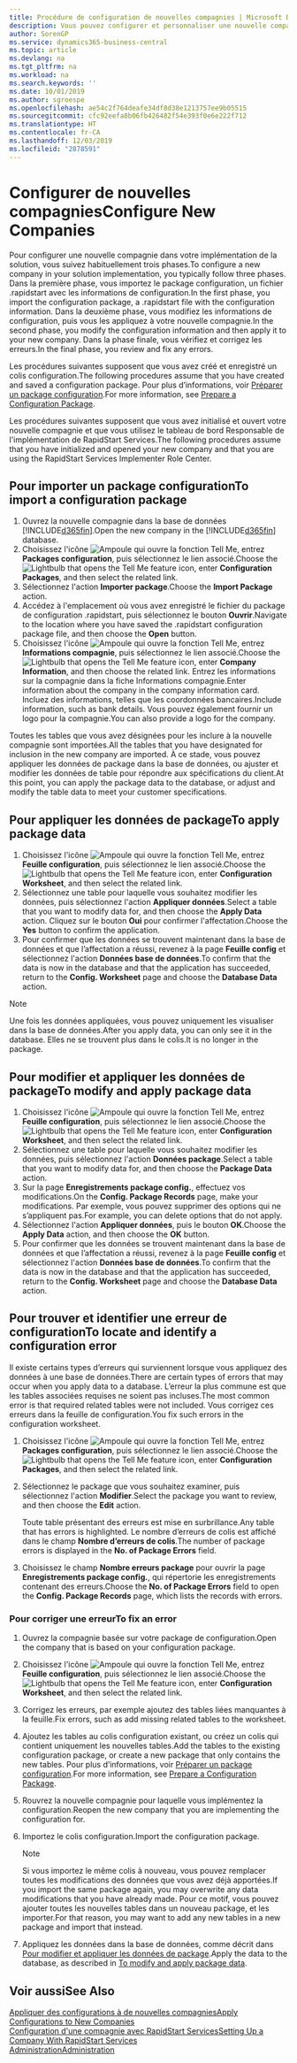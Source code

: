 ```yaml
---
title: Procédure de configuration de nouvelles compagnies | Microsoft Docs
description: Vous pouvez configurer et personnaliser une nouvelle compagnie que vous avez créée. Pour détailler votre implémentation, vous procédez en trois phases pour terminer votre configuration.
author: SorenGP
ms.service: dynamics365-business-central
ms.topic: article
ms.devlang: na
ms.tgt_pltfrm: na
ms.workload: na
ms.search.keywords: ''
ms.date: 10/01/2019
ms.author: sgroespe
ms.openlocfilehash: ae54c2f764deafe34df8d38e1213757ee9b05515
ms.sourcegitcommit: cfc92eefa8b06fb426482f54e393f0e6e222f712
ms.translationtype: HT
ms.contentlocale: fr-CA
ms.lasthandoff: 12/03/2019
ms.locfileid: "2878591"
---
```

# <a name="configure-new-companies"></a><span data-ttu-id="ca629-104">Configurer de nouvelles compagnies</span><span class="sxs-lookup"><span data-stu-id="ca629-104">Configure New Companies</span></span>
<span data-ttu-id="ca629-105">Pour configurer une nouvelle compagnie dans votre implémentation de la solution, vous suivez habituellement trois phases.</span><span class="sxs-lookup"><span data-stu-id="ca629-105">To configure a new company in your solution implementation, you typically follow three phases.</span></span> <span data-ttu-id="ca629-106">Dans la première phase, vous importez le package configuration, un fichier .rapidstart avec les informations de configuration.</span><span class="sxs-lookup"><span data-stu-id="ca629-106">In the first phase, you import the configuration package, a .rapidstart file with the configuration information.</span></span> <span data-ttu-id="ca629-107">Dans la deuxième phase, vous modifiez les informations de configuration, puis vous les appliquez à votre nouvelle compagnie.</span><span class="sxs-lookup"><span data-stu-id="ca629-107">In the second phase, you modify the configuration information and then apply it to your new company.</span></span> <span data-ttu-id="ca629-108">Dans la phase finale, vous vérifiez et corrigez les erreurs.</span><span class="sxs-lookup"><span data-stu-id="ca629-108">In the final phase, you review and fix any errors.</span></span>  

<span data-ttu-id="ca629-109">Les procédures suivantes supposent que vous avez créé et enregistré un colis configuration.</span><span class="sxs-lookup"><span data-stu-id="ca629-109">The following procedures assume that you have created and saved a configuration package.</span></span> <span data-ttu-id="ca629-110">Pour plus d’informations, voir [Préparer un package configuration](admin-how-to-prepare-a-configuration-package.md).</span><span class="sxs-lookup"><span data-stu-id="ca629-110">For more information, see [Prepare a Configuration Package](admin-how-to-prepare-a-configuration-package.md).</span></span>  

<span data-ttu-id="ca629-111">Les procédures suivantes supposent que vous avez initialisé et ouvert votre nouvelle compagnie et que vous utilisez le tableau de bord Responsable de l'implémentation de RapidStart Services.</span><span class="sxs-lookup"><span data-stu-id="ca629-111">The following procedures assume that you have initialized and opened your new company and that you are using the RapidStart Services Implementer Role Center.</span></span>

## <a name="to-import-a-configuration-package"></a><span data-ttu-id="ca629-112">Pour importer un package configuration</span><span class="sxs-lookup"><span data-stu-id="ca629-112">To import a configuration package</span></span>  
1. <span data-ttu-id="ca629-113">Ouvrez la nouvelle compagnie dans la base de données [!INCLUDE[d365fin](includes/d365fin_md.md)].</span><span class="sxs-lookup"><span data-stu-id="ca629-113">Open the new company in the [!INCLUDE[d365fin](includes/d365fin_md.md)] database.</span></span>  
2. <span data-ttu-id="ca629-114">Choisissez l'icône ![Ampoule qui ouvre la fonction Tell Me](media/ui-search/search_small.png "Dites-moi ce que vous voulez faire"), entrez **Packages configuration**, puis sélectionnez le lien associé.</span><span class="sxs-lookup"><span data-stu-id="ca629-114">Choose the ![Lightbulb that opens the Tell Me feature](media/ui-search/search_small.png "Tell me what you want to do") icon, enter **Configuration Packages**, and then select the related link.</span></span>  
3. <span data-ttu-id="ca629-115">Sélectionnez l'action **Importer package**.</span><span class="sxs-lookup"><span data-stu-id="ca629-115">Choose the **Import Package** action.</span></span>  
4. <span data-ttu-id="ca629-116">Accédez à l'emplacement où vous avez enregistré le fichier du package de configuration .rapidstart, puis sélectionnez le bouton **Ouvrir**.</span><span class="sxs-lookup"><span data-stu-id="ca629-116">Navigate to the location where you have saved the .rapidstart configuration package file, and then choose the **Open** button.</span></span>  
5. <span data-ttu-id="ca629-117">Choisissez l'icône ![Ampoule qui ouvre la fonction Tell Me](media/ui-search/search_small.png "Dites-moi ce que vous voulez faire"), entrez **Informations compagnie**, puis sélectionnez le lien associé.</span><span class="sxs-lookup"><span data-stu-id="ca629-117">Choose the ![Lightbulb that opens the Tell Me feature](media/ui-search/search_small.png "Tell me what you want to do") icon, enter **Company Information**, and then choose the related link.</span></span> <span data-ttu-id="ca629-118">Entrez les informations sur la compagnie dans la fiche Informations compagnie.</span><span class="sxs-lookup"><span data-stu-id="ca629-118">Enter information about the company in the company information card.</span></span> <span data-ttu-id="ca629-119">Incluez des informations, telles que les coordonnées bancaires.</span><span class="sxs-lookup"><span data-stu-id="ca629-119">Include information, such as bank details.</span></span> <span data-ttu-id="ca629-120">Vous pouvez également fournir un logo pour la compagnie.</span><span class="sxs-lookup"><span data-stu-id="ca629-120">You can also provide a logo for the company.</span></span>  

<span data-ttu-id="ca629-121">Toutes les tables que vous avez désignées pour les inclure à la nouvelle compagnie sont importées.</span><span class="sxs-lookup"><span data-stu-id="ca629-121">All the tables that you have designated for inclusion in the new company are imported.</span></span> <span data-ttu-id="ca629-122">À ce stade, vous pouvez appliquer les données de package dans la base de données, ou ajuster et modifier les données de table pour répondre aux spécifications du client.</span><span class="sxs-lookup"><span data-stu-id="ca629-122">At this point, you can apply the package data to the database, or adjust and modify the table data to meet your customer specifications.</span></span>  

## <a name="to-apply-package-data"></a><span data-ttu-id="ca629-123">Pour appliquer les données de package</span><span class="sxs-lookup"><span data-stu-id="ca629-123">To apply package data</span></span>  
1. <span data-ttu-id="ca629-124">Choisissez l'icône ![Ampoule qui ouvre la fonction Tell Me](media/ui-search/search_small.png "Dites-moi ce que vous voulez faire"), entrez **Feuille configuration**, puis sélectionnez le lien associé.</span><span class="sxs-lookup"><span data-stu-id="ca629-124">Choose the ![Lightbulb that opens the Tell Me feature](media/ui-search/search_small.png "Tell me what you want to do") icon, enter **Configuration Worksheet**, and then select the related link.</span></span>  
2. <span data-ttu-id="ca629-125">Sélectionnez une table pour laquelle vous souhaitez modifier les données, puis sélectionnez l'action **Appliquer données**.</span><span class="sxs-lookup"><span data-stu-id="ca629-125">Select a table that you want to modify data for, and then choose the **Apply Data** action.</span></span> <span data-ttu-id="ca629-126">Cliquez sur le bouton **Oui** pour confirmer l'affectation.</span><span class="sxs-lookup"><span data-stu-id="ca629-126">Choose the **Yes** button to confirm the application.</span></span>
3. <span data-ttu-id="ca629-127">Pour confirmer que les données se trouvent maintenant dans la base de données et que l’affectation a réussi, revenez à la page **Feuille config** et sélectionnez l'action **Données base de données**.</span><span class="sxs-lookup"><span data-stu-id="ca629-127">To confirm that the data is now in the database and that the application has succeeded, return to the **Config. Worksheet** page and choose the **Database Data** action.</span></span>  

> [!NOTE]  
>  <span data-ttu-id="ca629-128">Une fois les données appliquées, vous pouvez uniquement les visualiser dans la base de données.</span><span class="sxs-lookup"><span data-stu-id="ca629-128">After you apply data, you can only see it in the database.</span></span> <span data-ttu-id="ca629-129">Elles ne se trouvent plus dans le colis.</span><span class="sxs-lookup"><span data-stu-id="ca629-129">It is no longer in the package.</span></span>  

## <a name="to-modify-and-apply-package-data"></a><span data-ttu-id="ca629-130">Pour modifier et appliquer les données de package</span><span class="sxs-lookup"><span data-stu-id="ca629-130">To modify and apply package data</span></span>  
1. <span data-ttu-id="ca629-131">Choisissez l'icône ![Ampoule qui ouvre la fonction Tell Me](media/ui-search/search_small.png "Dites-moi ce que vous voulez faire"), entrez **Feuille configuration**, puis sélectionnez le lien associé.</span><span class="sxs-lookup"><span data-stu-id="ca629-131">Choose the ![Lightbulb that opens the Tell Me feature](media/ui-search/search_small.png "Tell me what you want to do") icon, enter **Configuration Worksheet**, and then select the related link.</span></span>  
2. <span data-ttu-id="ca629-132">Sélectionnez une table pour laquelle vous souhaitez modifier les données, puis sélectionnez l'action **Données package**.</span><span class="sxs-lookup"><span data-stu-id="ca629-132">Select a table that you want to modify data for, and then choose the **Package Data** action.</span></span>  
3. <span data-ttu-id="ca629-133">Sur la page **Enregistrements package config.**, effectuez vos modifications.</span><span class="sxs-lookup"><span data-stu-id="ca629-133">On the **Config. Package Records** page, make your modifications.</span></span> <span data-ttu-id="ca629-134">Par exemple, vous pouvez supprimer des options qui ne s’appliquent pas.</span><span class="sxs-lookup"><span data-stu-id="ca629-134">For example, you can delete options that do not apply.</span></span>  
4. <span data-ttu-id="ca629-135">Sélectionnez l'action **Appliquer données**, puis le bouton **OK**.</span><span class="sxs-lookup"><span data-stu-id="ca629-135">Choose the **Apply Data** action, and then choose the **OK** button.</span></span>  
5. <span data-ttu-id="ca629-136">Pour confirmer que les données se trouvent maintenant dans la base de données et que l’affectation a réussi, revenez à la page **Feuille config** et sélectionnez l'action **Données base de données**.</span><span class="sxs-lookup"><span data-stu-id="ca629-136">To confirm that the data is now in the database and that the application has succeeded, return to the **Config. Worksheet** page and choose the **Database Data** action.</span></span>  

## <a name="to-locate-and-identify-a-configuration-error"></a><span data-ttu-id="ca629-137">Pour trouver et identifier une erreur de configuration</span><span class="sxs-lookup"><span data-stu-id="ca629-137">To locate and identify a configuration error</span></span>  
<span data-ttu-id="ca629-138">Il existe certains types d’erreurs qui surviennent lorsque vous appliquez des données à une base de données.</span><span class="sxs-lookup"><span data-stu-id="ca629-138">There are certain types of errors that may occur when you apply data to a database.</span></span> <span data-ttu-id="ca629-139">L’erreur la plus commune est que les tables associées requises ne soient pas incluses.</span><span class="sxs-lookup"><span data-stu-id="ca629-139">The most common error is that required related tables were not included.</span></span> <span data-ttu-id="ca629-140">Vous corrigez ces erreurs dans la feuille de configuration.</span><span class="sxs-lookup"><span data-stu-id="ca629-140">You fix such errors in the configuration worksheet.</span></span>

1. <span data-ttu-id="ca629-141">Choisissez l'icône ![Ampoule qui ouvre la fonction Tell Me](media/ui-search/search_small.png "Dites-moi ce que vous voulez faire"), entrez **Packages configuration**, puis sélectionnez le lien associé.</span><span class="sxs-lookup"><span data-stu-id="ca629-141">Choose the ![Lightbulb that opens the Tell Me feature](media/ui-search/search_small.png "Tell me what you want to do") icon, enter **Configuration Packages**, and then select the related link.</span></span>  
2. <span data-ttu-id="ca629-142">Sélectionnez le package que vous souhaitez examiner, puis sélectionnez l'action **Modifier**.</span><span class="sxs-lookup"><span data-stu-id="ca629-142">Select the package you want to review, and then choose the **Edit** action.</span></span>  

    <span data-ttu-id="ca629-143">Toute table présentant des erreurs est mise en surbrillance.</span><span class="sxs-lookup"><span data-stu-id="ca629-143">Any table that has errors is highlighted.</span></span> <span data-ttu-id="ca629-144">Le nombre d’erreurs de colis est affiché dans le champ **Nombre d’erreurs de colis**.</span><span class="sxs-lookup"><span data-stu-id="ca629-144">The number of package errors is displayed in the **No. of Package Errors** field.</span></span>  

3. <span data-ttu-id="ca629-145">Choisissez le champ **Nombre erreurs package** pour ouvrir la page **Enregistrements package config.**, qui répertorie les enregistrements contenant des erreurs.</span><span class="sxs-lookup"><span data-stu-id="ca629-145">Choose the **No. of Package Errors** field to open the **Config. Package Records** page, which lists the records with errors.</span></span>  

### <a name="to-fix-an-error"></a><span data-ttu-id="ca629-146">Pour corriger une erreur</span><span class="sxs-lookup"><span data-stu-id="ca629-146">To fix an error</span></span>  
1. <span data-ttu-id="ca629-147">Ouvrez la compagnie basée sur votre package de configuration.</span><span class="sxs-lookup"><span data-stu-id="ca629-147">Open the company that is based on your configuration package.</span></span>  
2. <span data-ttu-id="ca629-148">Choisissez l'icône ![Ampoule qui ouvre la fonction Tell Me](media/ui-search/search_small.png "Dites-moi ce que vous voulez faire"), entrez **Feuille configuration**, puis sélectionnez le lien associé.</span><span class="sxs-lookup"><span data-stu-id="ca629-148">Choose the ![Lightbulb that opens the Tell Me feature](media/ui-search/search_small.png "Tell me what you want to do") icon, enter **Configuration Worksheet**, and then select the related link.</span></span>  
3. <span data-ttu-id="ca629-149">Corrigez les erreurs, par exemple ajoutez des tables liées manquantes à la feuille.</span><span class="sxs-lookup"><span data-stu-id="ca629-149">Fix errors, such as add missing related tables to the worksheet.</span></span>  
4. <span data-ttu-id="ca629-150">Ajoutez les tables au colis configuration existant, ou créez un colis qui contient uniquement les nouvelles tables.</span><span class="sxs-lookup"><span data-stu-id="ca629-150">Add the tables to the existing configuration package, or create a new package that only contains the new tables.</span></span> <span data-ttu-id="ca629-151">Pour plus d’informations, voir [Préparer un package configuration](admin-how-to-prepare-a-configuration-package.md).</span><span class="sxs-lookup"><span data-stu-id="ca629-151">For more information, see [Prepare a Configuration Package](admin-how-to-prepare-a-configuration-package.md).</span></span>  
5. <span data-ttu-id="ca629-152">Rouvrez la nouvelle compagnie pour laquelle vous implémentez la configuration.</span><span class="sxs-lookup"><span data-stu-id="ca629-152">Reopen the new company that you are implementing the configuration for.</span></span>  
6. <span data-ttu-id="ca629-153">Importez le colis configuration.</span><span class="sxs-lookup"><span data-stu-id="ca629-153">Import the configuration package.</span></span>  

    > [!NOTE]  
    >  <span data-ttu-id="ca629-154">Si vous importez le même colis à nouveau, vous pouvez remplacer toutes les modifications des données que vous avez déjà apportées.</span><span class="sxs-lookup"><span data-stu-id="ca629-154">If you import the same package again, you may overwrite any data modifications that you have already made.</span></span> <span data-ttu-id="ca629-155">Pour ce motif, vous pouvez ajouter toutes les nouvelles tables dans un nouveau package, et les importer.</span><span class="sxs-lookup"><span data-stu-id="ca629-155">For that reason, you may want to add any new tables in a new package and import that instead.</span></span>  

7. <span data-ttu-id="ca629-156">Appliquez les données dans la base de données, comme décrit dans [Pour modifier et appliquer les données de package](admin-how-to-configure-new-companies.md#to-modify-and-apply-package-data).</span><span class="sxs-lookup"><span data-stu-id="ca629-156">Apply the data to the database, as described in [To modify and apply package data](admin-how-to-configure-new-companies.md#to-modify-and-apply-package-data).</span></span>

## <a name="see-also"></a><span data-ttu-id="ca629-157">Voir aussi</span><span class="sxs-lookup"><span data-stu-id="ca629-157">See Also</span></span>  
[<span data-ttu-id="ca629-158">Appliquer des configurations à de nouvelles compagnies</span><span class="sxs-lookup"><span data-stu-id="ca629-158">Apply Configurations to New Companies</span></span>](admin-apply-configuration-to-new-companies.md)  
[<span data-ttu-id="ca629-159">Configuration d'une compagnie avec RapidStart Services</span><span class="sxs-lookup"><span data-stu-id="ca629-159">Setting Up a Company With RapidStart Services</span></span>](admin-set-up-a-company-with-rapidstart.md)  
[<span data-ttu-id="ca629-160">Administration</span><span class="sxs-lookup"><span data-stu-id="ca629-160">Administration</span></span>](admin-setup-and-administration.md)
